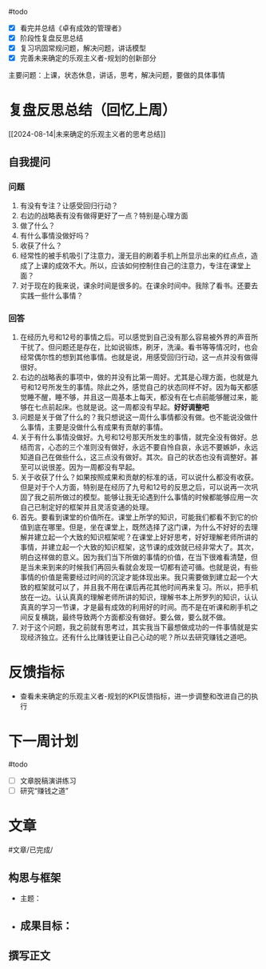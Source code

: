 #todo 
- [x] 看完并总结《卓有成效的管理者》
- [x] 阶段性复盘反思总结
- [x] 复习巩固常规问题，解决问题，讲话模型
- [x] 完善未来确定的乐观主义者-规划的创新部分

主要问题：上课，状态休息，讲话，思考，解决问题，要做的具体事情

# 复盘反思总结（回忆上周）

[[2024-08-14|未来确定的乐观主义者的思考总结]] 

## 自我提问
### 问题

1. 有没有专注？让感受回归行动？
2. 右边的战略表有没有做得更好了一点？特别是心理方面
3. 做了什么？
4. 有什么事情没做好吗？
5. 收获了什么？
6. 经常性的被手机吸引了注意力，漫无目的刷着手机上所显示出来的红点点，造成了上课的成效不大。所以，应该如何控制住自己的注意力，专注在课堂上面？
7. 对于现在的我来说，课余时间是很多的。在课余时间中。我除了看书。还要去实践一些什么事情？

### 回答

1. 在经历九号和12号的事情之后。可以感觉到自己没有那么容易被外界的声音所干扰了。但问题还是存在，比如说锻炼，刷牙，洗澡。看书等等情况时，也会经常偶尔性的想到其他事情。也就是说，用感受回归行动，这一点并没有做得很好。
2. 右边的战略表的事项中，做的并没有比第一周好。尤其是心理方面，也就是九号和12号所发生的事情。除此之外，感觉自己的状态同样不好。因为每天都感觉睡不醒，睡不够，并且这一周基本上每天，都没有在七点前能够醒过来，能够在七点前起床。也就是说。这一周都没有早起。**好好调整吧** 
3. 问题是关于做了什么的？我只想说这一周什么事情都没有做。也不能说没做什么事情，主要是没做什么有成果有贡献的事情。
4. 关于有什么事情没做好。九号和12号那天所发生的事情，就完全没有做好。总结而言，心态的三个准则没有做好，永远不要自怜自哀，永远不要嫉妒，永远知道自己在做些什么，这三点没有做好。其次。自己的状态也没有调整好。甚至可以说很差。因为一周都没有早起。
5. 关于收获了什么？如果按照成果和贡献的标准的话，可以说什么都没有收获。但是对于个人方面，特别是在经历了九号和12号的反思之后，可以说再一次巩固了我之前所做过的模型。能够让我无论遇到什么事情的时候都能够应用一次自己已制定好的框架并且灵活变通的处理。
6. 首先。要看到课堂的价值所在。课堂上所学的知识，可能我们都看不到它的价值到底在哪里。但是，坐在课堂上，既然选择了这门课，为什么不好好的去理解并建立起一个大致的知识框架呢？在课堂上好好思考，好好理解老师所讲的事情，并建立起一个大致的知识框架，这节课的成效就已经非常大了。其次，明白这样做的意义。因为我们当下所做的事情的价值，在当下很难看清楚，但是当未来到来的时候我们再回头看就会发现一切都有迹可循。也就是说，有些事情的价值是需要经过时间的沉淀才能体现出来。我只需要做到建立起一个大致的框架就可以了，并且我不用在课后再花其他时间再来复习。所以，把手机放在一边。认认真真的理解老师所讲的知识，理解书本上所罗列的知识，认认真真的学习一节课，才是最有成效的利用好的时间。而不是在听课和刷手机之间反复横跳，最终导致两个方面都没有做好。要么做，要么就不做。
7. 对于这个问题，我之前就有思考过，其实我当下最想做成功的一件事情就是实现经济独立。还有什么比赚钱更让自己心动的呢？所以去研究赚钱之道吧。

# 反馈指标

- 查看未来确定的乐观主义者-规划的KPI反馈指标，进一步调整和改进自己的执行

# 下一周计划
#todo 

- [ ] 文章脱稿演讲练习
- [ ] 研究“赚钱之道”

# 文章
#文章/已完成/
## 构思与框架

- 主题：
- 成果目标：
	- 

## 撰写正文





